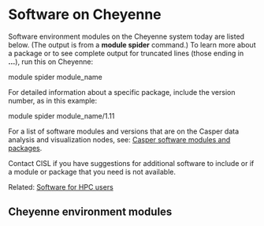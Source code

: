 # Software on Cheyenne

Software environment modules on the Cheyenne system today are listed
below. (The output is from a **module spider** command.) To learn more
about a package or to see complete output for truncated lines (those
ending in **...**), run this on Cheyenne:

module spider module_name

For detailed information about a specific package, include the version
number, as in this example:

module spider module_name/1.11

For a list of software modules and versions that are on the Casper data
analysis and visualization nodes, see: [<u>Casper software modules and
packages</u>](file:////display/RC/Software+modules+and+packages).

Contact CISL if you have suggestions for additional software to include
or if a module or package that you need is not available.

Related: [Software for HPC
users](file:////display/RC/Software+for+HPC+users)

## Cheyenne environment modules
